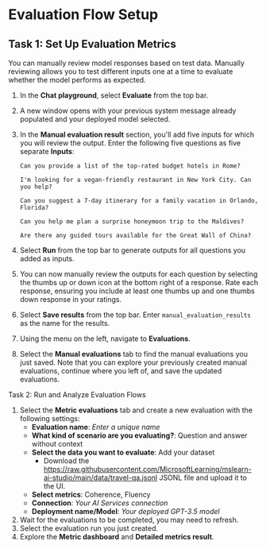 # Evaluation Flow Setup

## Task 1: Set Up Evaluation Metrics

You can manually review model responses based on test data. Manually reviewing allows you to test different inputs one at a time to evaluate whether the model performs as expected.

1. In the **Chat playground**, select **Evaluate** from the top bar.
1. A new window opens with your previous system message already populated and your deployed model selected.
1. In the **Manual evaluation result** section, you'll add five inputs for which you will review the output. Enter the following five questions as five separate **Inputs**:

   `Can you provide a list of the top-rated budget hotels in Rome?`

   `I'm looking for a vegan-friendly restaurant in New York City. Can you help?`

   `Can you suggest a 7-day itinerary for a family vacation in Orlando, Florida?`

   `Can you help me plan a surprise honeymoon trip to the Maldives?`

   `Are there any guided tours available for the Great Wall of China?`

1. Select **Run** from the top bar to generate outputs for all questions you added as inputs.
1. You can now manually review the outputs for each question by selecting the thumbs up or down icon at the bottom right of a response. Rate each response, ensuring you include at least one thumbs up and one thumbs down response in your ratings.
1. Select **Save results** from the top bar. Enter `manual_evaluation_results` as the name for the results.
1. Using the menu on the left, navigate to **Evaluations**.
1. Select the **Manual evaluations** tab to find the manual evaluations you just saved. Note that you can explore your previously created manual evaluations, continue where you left of, and save the updated evaluations.

Task 2: Run and Analyze Evaluation Flows


1. Select the **Metric evaluations** tab and create a new evaluation with the following settings:
    - **Evaluation name**: *Enter a unique name*
    - **What kind of scenario are you evaluating?**: Question and answer without context
    - **Select the data you want to evaluate**: Add your dataset
        - Download the https://raw.githubusercontent.com/MicrosoftLearning/mslearn-ai-studio/main/data/travel-qa.jsonl JSONL file and upload it to the UI.
    - **Select metrics**: Coherence, Fluency
    - **Connection**: *Your AI Services connection*
    - **Deployment name/Model**: *Your deployed GPT-3.5 model*
1. Wait for the evaluations to be completed, you may need to refresh.
1. Select the evaluation run you just created.
1. Explore the **Metric dashboard** and **Detailed metrics result**.

